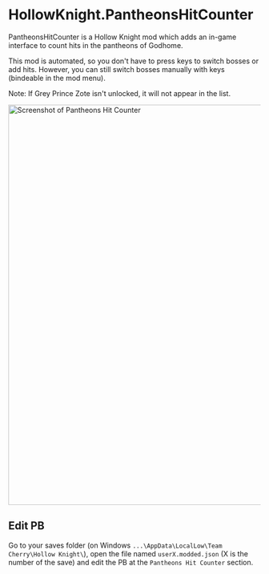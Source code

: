 # HollowKnight.PantheonsHitCounter

PantheonsHitCounter is a Hollow Knight mod which adds an in-game interface to count hits in the pantheons of Godhome.

This mod is automated, so you don't have to press keys to switch bosses or add hits. However, you can still switch bosses manually with keys (bindeable in the mod menu).

Note: If Grey Prince Zote isn't unlocked, it will not appear in the list.

<img title="Screenshot of Pantheons Hit Counter" src="https://i.imgur.com/bc3pNlu.png" width="800"/>

## Edit PB
Go to your saves folder (on Windows `...\AppData\LocalLow\Team Cherry\Hollow Knight\`), open the file named `userX.modded.json` (X is the number of the save) and edit the PB at the `Pantheons Hit Counter` section.
